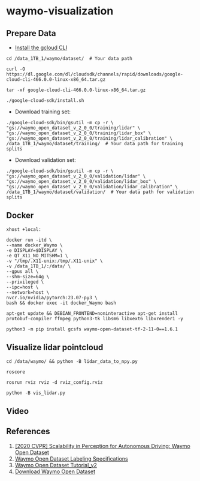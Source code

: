 # waymo-visualization

## Prepare Data
* [Install the gcloud CLI](https://cloud.google.com/sdk/docs/install#linux)
```
cd /data_1TB_1/waymo/dataset/  # Your data path
```
```
curl -O https://dl.google.com/dl/cloudsdk/channels/rapid/downloads/google-cloud-cli-466.0.0-linux-x86_64.tar.gz
```
```
tar -xf google-cloud-cli-466.0.0-linux-x86_64.tar.gz
```
```
./google-cloud-sdk/install.sh
```

* Download training set: 
```
./google-cloud-sdk/bin/gsutil -m cp -r \
"gs://waymo_open_dataset_v_2_0_0/training/lidar" \
"gs://waymo_open_dataset_v_2_0_0/training/lidar_box" \
"gs://waymo_open_dataset_v_2_0_0/training/lidar_calibration" \
/data_1TB_1/waymo/dataset/training/  # Your data path for training splits
```

* Download validation set: 
```
./google-cloud-sdk/bin/gsutil -m cp -r \
"gs://waymo_open_dataset_v_2_0_0/validation/lidar" \
"gs://waymo_open_dataset_v_2_0_0/validation/lidar_box" \
"gs://waymo_open_dataset_v_2_0_0/validation/lidar_calibration" \
/data_1TB_1/waymo/dataset/validation/  # Your data path for validation splits
```


## Docker
```
xhost +local:

docker run -itd \
--name docker_Waymo \
-e DISPLAY=$DISPLAY \
-e QT_X11_NO_MITSHM=1 \
-v "/tmp/.X11-unix:/tmp/.X11-unix" \
-v /data_1TB_1/:/data/ \
--gpus all \
--shm-size=64g \
--privileged \
--ipc=host \
--network=host \
nvcr.io/nvidia/pytorch:23.07-py3 \
bash && docker exec -it docker_Waymo bash
```
```
apt-get update && DEBIAN_FRONTEND=noninteractive apt-get install protobuf-compiler ffmpeg python3-tk libsm6 libxext6 libxrender1 -y
```
```
python3 -m pip install gcsfs waymo-open-dataset-tf-2-11-0==1.6.1
```


## Visualize lidar pointcloud
```
cd /data/waymo/ && python -B lidar_data_to_npy.py
```
```
roscore
```
```
rosrun rviz rviz -d rviz_config.rviz
```
```
python -B vis_lidar.py
```


## Video


## References
1) [[2020 CVPR] Scalability in Perception for Autonomous Driving: Waymo Open Dataset](https://openaccess.thecvf.com/content_CVPR_2020/html/Sun_Scalability_in_Perception_for_Autonomous_Driving_Waymo_Open_Dataset_CVPR_2020_paper.html)
2) [Waymo Open Dataset Labeling Specifications](https://github.com/waymo-research/waymo-open-dataset/blob/master/docs/labeling_specifications.md)
3) [Waymo Open Dataset Tutorial_v2](https://github.com/waymo-research/waymo-open-dataset/blob/master/tutorial/tutorial_v2.ipynb)
4) [Download Waymo Open Dataset](https://waymo.com/open/download/)
